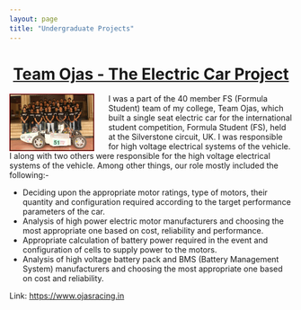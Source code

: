 ```yaml
---
layout: page
title: "Undergraduate Projects"
---
```


<center> <h1> <ins>Team Ojas - The Electric Car Project</ins> </h1> </center>

<img style="float: left; padding-right:25px" src="/toj.jpg" width="30%" height="30%">I was a part of the 40 member FS (Formula Student) team of my college, Team Ojas, which built a single seat electric car for the international student competition, Formula Student (FS), held at the Silverstone circuit, UK. I was responsible for high voltage electrical systems of the vehicle. I along with two others were responsible for the high voltage electrical systems of the vehicle. Among other things, our role mostly included the following:-

- Deciding upon the appropriate motor ratings, type of motors, their quantity and configuration required according to the target performance parameters of the car.   
- Analysis of high power electric motor manufacturers and choosing the most appropriate one based on cost, reliability and performance.
- Appropriate calculation of battery power required in the event and configuration of cells to supply power to the motors.
- Analysis of high voltage battery pack and BMS (Battery Management System) manufacturers and choosing the most appropriate one based on cost and reliability.

Link: https://www.ojasracing.in
